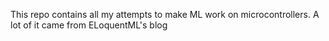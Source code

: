 This repo contains all my attempts to make ML work on microcontrollers. A lot of it came from ELoquentML's blog
